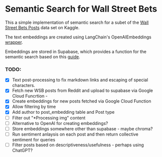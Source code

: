 # Semantic Search for Wall Street Bets

This a simple implementation of semantic search for a subet of the [Wall Street Bets Posts](https://www.kaggle.com/datasets/gpreda/reddit-wallstreetsbets-posts) data set on Kaggle.

The text embeddings are created using LangChain's OpenAIEmbeddings [wrapper](https://python.langchain.com/en/latest/reference/modules/embeddings.html).

Embeddings are stored in Supabase, which provides a function for the semantic search based on this [guide](https://supabase.com/blog/openai-embeddings-postgres-vector). 

### TODO:
- [x] Text post-processing to fix markdown links and escaping of special characters.
- [x] Fetch new WSB posts from Reddit and upload to supabase via Google Cloud Funcrtion - 
- [x] Create embeddings for new posts fetched via Google Cloud Function 
- [x] Allow filtering by time 
- [x] Add author to post_embedding table and Post type 
- [ ] Filter out "*Processing img" content  
- [ ] Alternative to OpenAI for creating embeddings?
- [ ] Store embeddings somewhere other than supabase - maybe chroma?
- [ ] Run sentiment anlaysis on each post and then return collective sentiment for queries
- [ ] Filter posts based on descriptiveness/usefulness - perhaps using ChatGPT? 